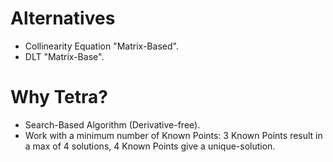 
# Alternatives
- Collinearity Equation "Matrix-Based". 
- DLT "Matrix-Base".

# Why Tetra?
- Search-Based Algorithm (Derivative-free). 
- Work with a minimum number of Known Points:
     3 Known Points result in a max of 4 solutions,
     4 Known Points give a unique-solution.
